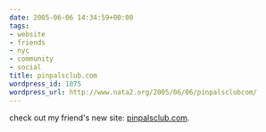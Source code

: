 ```yaml
---
date: 2005-06-06 14:34:59+00:00
tags:
- website
- friends
- nyc
- community
- social
title: pinpalsclub.com
wordpress_id: 1075
wordpress_url: http://www.nata2.org/2005/06/06/pinpalsclubcom/
---
```


check out my friend's new site: <a href="http://pinpalsclub.com/">pinpalsclub.com</a>.